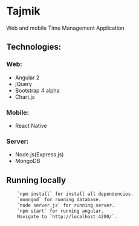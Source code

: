 # Tajmik

Web and mobile Time Management Application

## Technologies:
### Web:
 * Angular 2 
 * jQuery
 * Bootstrap 4 alpha
 * Chart.js
 
### Mobile:
 * React Native
 
### Server:
 * Node.js(Express.js)
 * MongoDB

## Running locally
```bash
	`npm install` for install all dependencies. 
	`monngod` for running database.
	`node server.js` for running server.
	`npm start` for running angular.
	Navigate to `http://localhost:4200/`.
```
